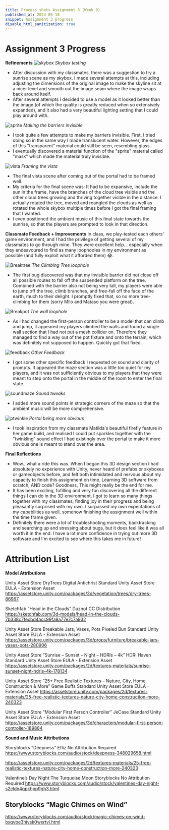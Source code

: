 ```yaml
---
title: Process shots Assignment 3 (Week 9)
published_at: 2024-05-18
snippet: Assignment 3 progress
disable_html_sanitization: true
---
```

# **Assignment 3 Progress**
**Refinements**
![skybox](/process_a3/pa3_skybox.png)
*Skybox testing*
- After discussion with my classmates, there was a suggestion to try a sunrise scene as my skybox. I made several attempts at this, including adjusting the dimensions of the original image to make the skyline sit at a nicer level and smooth out the image seam where the image wraps back around itself. 
- After several attempts I decided to use a model as it looked better than the image (of which the quality is greatly reduced when so extensively expanded), and it also had a very beautiful lighting setting that I could play around with.

![sprite](/process_a3/pa3_sprite.png)
*Making the barriers invisible*
- I took quite a few attempts to make my barriers invisible. First, I tried doing so in the same way I made translucent water. However, the edges of this "transparent" material could still be seen, resembling glass. 
- I eventually discovered a material function of the "sprite" material called "mask" which made the material truly invisible.

![vista](/process_a3/pa3_vista.png)
*Framing the vista*
- The final vista scene after coming out of the portal had to be framed well. 
- My criteria for the final scene was: It had to be expansive, include the sun in the frame, have the branches of the cloud tree visible and the other cloud trees growing and thriving together visible in the distance. I actually rotated the tree, moved and reangled the clouds as well as rotated the whole skybox multiple times before I got the final framing that I wanted.
- I even positioned the ambient music of this final state towards the sunrise, so that the players are prompted to look in that direction.

**Classmate Feedback + Improvements**
In class, we play-tested each others' game environment, and I had the privilege of getting several of my classmates to go through mine. They were excellent help... especially when they endeavoured to find as many loophooles in my environment as possible (and fully exploit what it afforded them) 😂. 

![Breaktree](/process_a3/pa3_breaktree.png)
*The Climbing Tree loophole*
- The first bug discovered was that my invisible barrier did not close off all possible routes to fall off the suspended platform on the tree. Combined with the barrier also not being very tall, my players were able to jump off the tree, climb branches, and free-fall off the face of the earth, much to their delight. I promptly fixed that, so no more tree-climbing for them (sorry Milo and Mataso you were great).

![Breakpot](/process_a3/pa3_breakpot.png)
*The wall loophole*
- As I had changed the first-person controller to be a model that can climb and jump, it appeared my players climbed the walls and found a single wall section that I had not put a mesh collider on. Therefore they managed to find a way out of the pot fixture and onto the terrain, which was definitely not supposed to happen. Quickly got that fixed.

![feedback](/process_a3/pa3_feedback.png)
*Other Feedback*
- I got some other specific feedback I requested on sound and clarity of prompts. It appeared the maze section was a little too quiet for my players, and it was not sufficiently obvious to my players that they were meant to step onto the portal in the middle of the room to enter the final state.

![soundmaze](/process_a3/pa3_soundmaze.png)
*Sound tweaks*
- I added more sound points in strategic corners of the maze so that the ambient music will be more comprehensive.

![ptwinkle](/process_a3/pa3_ptwinkle.png)
*Portal being more obvious*
- I took inspiration from my classmate Matilda's beautiful firefly feature in her game build, and realised I could put sparkles together with the "twinkling" sound effect I had existingly over the portal to make it more obvious one is meant to stand over the area. 

**Final Reflections**
- Wow.. what a ride this was. When I began this 3D design section I had absolutely no experience with Unity, never heard of prefabs or skyboxes or gameobjects before, and felt both intimidated and nervous about my capacity to finish this assignment on time. Learning 3D software from scratch, AND code? Goodness, This might really be the end for me. 
- It has been exciting, fufilling and very fun discovering all the different things I can do in the 3D environment. I got to learn so many things together with my classmates, finding joy in their progress and being pleasantly surprised with my own. I surpassed my own expectations of my capabilities as well, somehow finishing the assignment well within the time frame given.
- Definitely there were a lot of troubleshooting moments, backtracking and searching up and stressing about bugs, but it does feel like it was all worth it in the end. I have a lot more confidence in trying out more 3D software and I'm excited to see where this takes me in future!

# **Attribution List**

**Model Attributions**

Unity Asset Store
DryTrees
Digital Antichrist
Standard Unity Asset Store EULA - Extension Asset
https://assetstore.unity.com/packages/3d/vegetation/trees/dry-trees-86967

Sketchfab
“Head in the Clouds”
Duznot
CC Distribution
https://sketchfab.com/3d-models/head-in-the-clouds-7b338c7fecbd4acc99fa9a77e7c7a932

Unity Asset Store
Breakable Jars, Vases, Pots
Pixeled Bun
Standard Unity Asset Store EULA - Extension Asset
https://assetstore.unity.com/packages/3d/props/furniture/breakable-jars-vases-pots-280906

Unity Asset Store
“Sunrise – Sunset – Night – HDRIs – 4k”
HDRI Haven
Standard Unity Asset Store EULA - Extension Asset
https://assetstore.unity.com/packages/2d/textures-materials/sunrise-sunset-night-hdris-4k-178134

Unity Asset Store
“25+ Free Realistic Textures – Nature, City, Home, Construction & More”
Game Buffs
Standard Unity Asset Store EULA - Extension Asset
https://assetstore.unity.com/packages/2d/textures-materials/25-free-realistic-textures-nature-city-home-construction-more-240323

Unity Asset Store
“Modular First Person Controller”
JeCase
Standard Unity Asset Store EULA - Extension Asset
https://assetstore.unity.com/packages/3d/characters/modular-first-person-controller-189884

**Sound and Music Attributions**

Storyblocks
“Deepness”
Efliz
No Attribution Required
https://www.storyblocks.com/audio/stock/deepness-348029658.html

https://assetstore.unity.com/packages/2d/textures-materials/25-free-realistic-textures-nature-city-home-construction-more-240323

Valentine’s Day Night
The Turquoise Moon
Storyblocks
No Attribution Required
https://www.storyblocks.com/audio/stock/valentines-day-night-s2eldn4qpkhpp9gh3.html

Storyblocks
“Magic Chimes on Wind”
- 
https://www.storyblocks.com/audio/stock/magic-chimes-on-wind-bxqvbe3hivsk0wxrtvi.html
